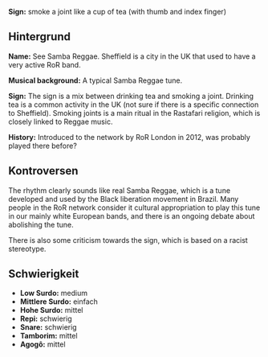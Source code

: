 **Sign:** smoke a joint like a cup of tea (with thumb and index finger)

## Hintergrund

**Name:** See Samba Reggae. Sheffield is a city in the UK that used to have a
very active RoR band.

**Musical background:** A typical Samba Reggae tune.

**Sign:** The sign is a mix between drinking tea and smoking a joint. Drinking
tea is a common activity in the UK (not sure if there is a specific connection
to Sheffield). Smoking joints is a main ritual in the Rastafari religion, which
is closely linked to Reggae music.

**History:** Introduced to the network by RoR London in 2012, was probably
played there before?

## Kontroversen

The rhythm clearly sounds like real Samba Reggae, which is a tune developed and
used by the Black liberation movement in Brazil. Many people in the RoR network
consider it cultural appropriation to play this tune in our mainly white
European bands, and there is an ongoing debate about abolishing the tune.

There is also some criticism towards the sign, which is based on a racist
stereotype.

## Schwierigkeit

* **Low Surdo:** medium
* **Mittlere Surdo:** einfach
* **Hohe Surdo:** mittel
* **Repi:** schwierig
* **Snare:** schwierig
* **Tamborim:** mittel
* **Agogô:** mittel
